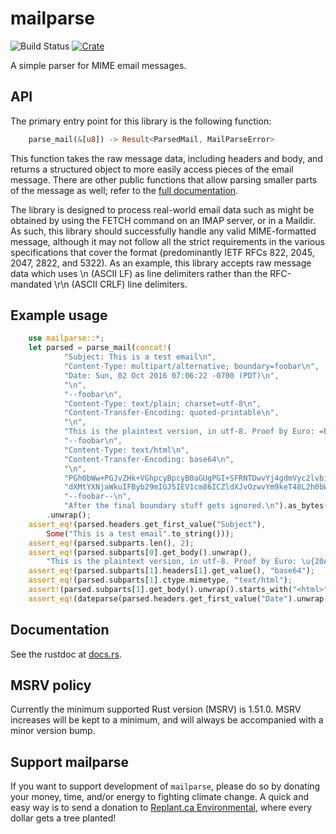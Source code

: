 mailparse
===
![Build Status](https://github.com/staktrace/mailparse/actions/workflows/test.yml/badge.svg)
[![Crate](https://img.shields.io/crates/v/mailparse.svg)](https://crates.io/crates/mailparse)

A simple parser for MIME email messages.

API
---
The primary entry point for this library is the following function:

```rust
    parse_mail(&[u8]) -> Result<ParsedMail, MailParseError>
```

This function takes the raw message data, including headers and body, and returns a structured object to more easily access pieces of the email message.
There are other public functions that allow parsing smaller parts of the message as well; refer to the [full documentation](https://docs.rs/mailparse/).

The library is designed to process real-world email data such as might be obtained by using the FETCH command on an IMAP server, or in a Maildir.
As such, this library should successfully handle any valid MIME-formatted message, although it may not follow all the strict requirements in the various specifications that cover the format (predominantly IETF RFCs 822, 2045, 2047, 2822, and 5322).
As an example, this library accepts raw message data which uses \n (ASCII LF) as line delimiters rather than the RFC-mandated \r\n (ASCII CRLF) line delimiters.

Example usage
---

```rust
    use mailparse::*;
    let parsed = parse_mail(concat!(
            "Subject: This is a test email\n",
            "Content-Type: multipart/alternative; boundary=foobar\n",
            "Date: Sun, 02 Oct 2016 07:06:22 -0700 (PDT)\n",
            "\n",
            "--foobar\n",
            "Content-Type: text/plain; charset=utf-8\n",
            "Content-Transfer-Encoding: quoted-printable\n",
            "\n",
            "This is the plaintext version, in utf-8. Proof by Euro: =E2=82=AC\n",
            "--foobar\n",
            "Content-Type: text/html\n",
            "Content-Transfer-Encoding: base64\n",
            "\n",
            "PGh0bWw+PGJvZHk+VGhpcyBpcyB0aGUgPGI+SFRNTDwvYj4gdmVyc2lvbiwgaW4g \n",
            "dXMtYXNjaWkuIFByb29mIGJ5IEV1cm86ICZldXJvOzwvYm9keT48L2h0bWw+Cg== \n",
            "--foobar--\n",
            "After the final boundary stuff gets ignored.\n").as_bytes())
        .unwrap();
    assert_eq!(parsed.headers.get_first_value("Subject"),
        Some("This is a test email".to_string()));
    assert_eq!(parsed.subparts.len(), 2);
    assert_eq!(parsed.subparts[0].get_body().unwrap(),
        "This is the plaintext version, in utf-8. Proof by Euro: \u{20AC}");
    assert_eq!(parsed.subparts[1].headers[1].get_value(), "base64");
    assert_eq!(parsed.subparts[1].ctype.mimetype, "text/html");
    assert!(parsed.subparts[1].get_body().unwrap().starts_with("<html>"));
    assert_eq!(dateparse(parsed.headers.get_first_value("Date").unwrap().as_str()).unwrap(), 1475417182);
```

Documentation
---
See the rustdoc at [docs.rs](https://docs.rs/mailparse/).

MSRV policy
---
Currently the minimum supported Rust version (MSRV) is 1.51.0.
MSRV increases will be kept to a minimum, and will always be accompanied with a minor version bump.

Support mailparse
---
If you want to support development of `mailparse`, please do so by donating your money, time, and/or energy to fighting climate change.
A quick and easy way is to send a donation to [Replant.ca Environmental](http://www.replant-environmental.ca/donate.html), where every dollar gets a tree planted!
